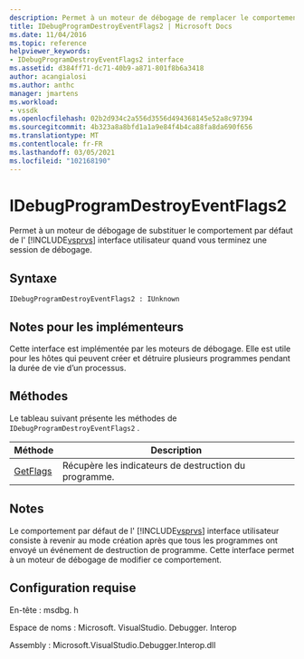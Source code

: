 ```yaml
---
description: Permet à un moteur de débogage de remplacer le comportement par défaut de l’interface utilisateur de Visual Studio quand vous terminez une session de débogage.
title: IDebugProgramDestroyEventFlags2 | Microsoft Docs
ms.date: 11/04/2016
ms.topic: reference
helpviewer_keywords:
- IDebugProgramDestroyEventFlags2 interface
ms.assetid: d384ff71-dc71-40b9-a871-801f8b6a3418
author: acangialosi
ms.author: anthc
manager: jmartens
ms.workload:
- vssdk
ms.openlocfilehash: 02b2d934c2a556d3556d494368145e52a8c97394
ms.sourcegitcommit: 4b323a8a8bfd1a1a9e84f4b4ca88fa8da690f656
ms.translationtype: MT
ms.contentlocale: fr-FR
ms.lasthandoff: 03/05/2021
ms.locfileid: "102168190"
---
```

# <a name="idebugprogramdestroyeventflags2"></a>IDebugProgramDestroyEventFlags2
Permet à un moteur de débogage de substituer le comportement par défaut de l' [!INCLUDE[vsprvs](../../../code-quality/includes/vsprvs_md.md)] interface utilisateur quand vous terminez une session de débogage.

## <a name="syntax"></a>Syntaxe

```
IDebugProgramDestroyEventFlags2 : IUnknown
```

## <a name="notes-for-implementers"></a>Notes pour les implémenteurs
 Cette interface est implémentée par les moteurs de débogage. Elle est utile pour les hôtes qui peuvent créer et détruire plusieurs programmes pendant la durée de vie d’un processus.

## <a name="methods"></a>Méthodes
 Le tableau suivant présente les méthodes de `IDebugProgramDestroyEventFlags2` .

|Méthode|Description|
|------------|-----------------|
|[GetFlags](../../../extensibility/debugger/reference/idebugprogramdestroyeventflags2-getflags.md)|Récupère les indicateurs de destruction du programme.|

## <a name="remarks"></a>Notes
 Le comportement par défaut de l' [!INCLUDE[vsprvs](../../../code-quality/includes/vsprvs_md.md)] interface utilisateur consiste à revenir au mode création après que tous les programmes ont envoyé un événement de destruction de programme. Cette interface permet à un moteur de débogage de modifier ce comportement.

## <a name="requirements"></a>Configuration requise
 En-tête : msdbg. h

 Espace de noms : Microsoft. VisualStudio. Debugger. Interop

 Assembly : Microsoft.VisualStudio.Debugger.Interop.dll
